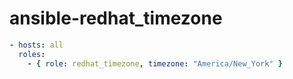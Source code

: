 # ansible-redhat_timezone

```yaml
- hosts: all
  roles:
    - { role: redhat_timezone, timezone: "America/New_York" }
```

